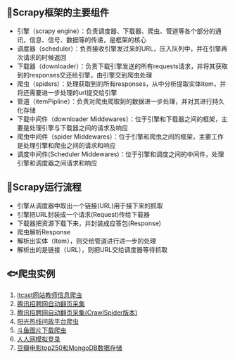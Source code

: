 ## 🎠Scrapy框架的主要组件
- 引擎（scrapy engine）：负责调度器、下载器、爬虫、管道等各个部分的通讯，信息、信号、数据等的传递，是框架的核心
- 调度器（scheduler）：负责接收引擎发过来的URL，压入队列中，并在引擎再次请求的时候返回
- 下载器（downloader）：负责下载引擎发送的所有requests请求，并将其获取到的responses交还给引擎，由引擎交到爬虫处理
- 爬虫（spiders）：处理获取到的所有responses，从中分析提取实体item，并将还需要进一步处理的url提交给引擎
- 管道（itemPipline）：负责对爬虫爬取到的数据进一步处理，并对其进行持久化存储
- 下载中间件（downloader Middewares）：位于引擎和下载器之间的框架，主要是处理引擎与下载器之间的请求及响应
- 爬虫中间件（spider Middewares）：位于引擎和爬虫之间的框架，主要工作是处理引擎和爬虫之间的请求和响应
- 调度中间件(Scheduler Middewares)：位于引擎和调度之间的中间件，处理引擎和调度器之间请求和响应

## 🐥Scrapy运行流程
- 引擎从调度器中取出一个链接(URL)用于接下来的抓取
- 引擎把URL封装成一个请求(Request)传给下载器
- 下载器把资源下载下来，并封装成应答包(Response)
- 爬虫解析Response
- 解析出实体（Item），则交给管道进行进一步的处理
- 解析出的是链接（URL），则把URL交给调度器等待抓取

## 🐟爬虫实例
1. [itcast网站教师信息爬虫](https://github.com/Mathilda11/Scrapy_Project/tree/master/Project_1)
2. [腾讯招聘网自动翻页采集](https://github.com/Mathilda11/Scrapy_Project/tree/master/Project_2)
3. [腾讯招聘网自动翻页采集(CrawlSpider版本)](https://github.com/Mathilda11/Scrapy_Project/tree/master/Project_3)
4. [阳光热线问政平台爬虫](https://github.com/Mathilda11/Scrapy_Project/tree/master/Project_4)
5. [斗鱼图片下载爬虫](https://github.com/Mathilda11/Scrapy_Project/tree/master/Project_5)
6. [人人网模拟登录](https://github.com/Mathilda11/Scrapy_Project/tree/master/Project_6)
7. [豆瓣电影top250和MongoDB数据存储](https://github.com/Mathilda11/Scrapy_Project/tree/master/Project_7)
